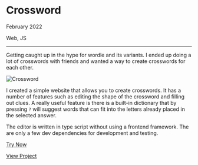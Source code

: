 # Crossword

February 2022

Web, JS

---
Getting caught up in the hype for wordle and its variants. I ended up doing a lot of crosswords with friends and wanted a way to create crosswords for each other.

![Crossword](/assets/images/crossword.png)


I created a simple website that allows you to create crosswords. It has a number of features such as editing the shape of the crossword and filling out clues. A really useful feature is there is a built-in dictionary that by pressing `?` will suggest words that can fit into the letters already placed in the selected answer.

The editor is written in type script without using a frontend framework. The are only a few dev dependencies for development and testing.

[Try Now](https://crossword-7326e.web.app/)

[View Project](https://github.com/RuairidhWilliamson/crossword)
